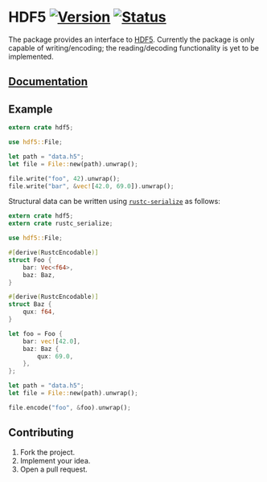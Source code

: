 # HDF5 [![Version][version-img]][version-url] [![Status][status-img]][status-url]

The package provides an interface to [HDF5][1]. Currently the package is only
capable of writing/encoding; the reading/decoding functionality is yet to be
implemented.

## [Documentation][doc]

## Example

```rust
extern crate hdf5;

use hdf5::File;

let path = "data.h5";
let file = File::new(path).unwrap();

file.write("foo", 42).unwrap();
file.write("bar", &vec![42.0, 69.0]).unwrap();
```

Structural data can be written using [`rustc-serialize`][2] as follows:

```rust
extern crate hdf5;
extern crate rustc_serialize;

use hdf5::File;

#[derive(RustcEncodable)]
struct Foo {
    bar: Vec<f64>,
    baz: Baz,
}

#[derive(RustcEncodable)]
struct Baz {
    qux: f64,
}

let foo = Foo {
    bar: vec![42.0],
    baz: Baz {
        qux: 69.0,
    },
};

let path = "data.h5";
let file = File::new(path).unwrap();

file.encode("foo", &foo).unwrap();
```

## Contributing

1. Fork the project.
2. Implement your idea.
3. Open a pull request.

[1]: http://www.hdfgroup.org/HDF5
[2]: https://crates.io/crates/rustc-serialize

[version-img]: https://img.shields.io/crates/v/hdf5.svg
[version-url]: https://crates.io/crates/hdf5
[status-img]: https://travis-ci.org/stainless-steel/hdf5.svg?branch=master
[status-url]: https://travis-ci.org/stainless-steel/hdf5
[doc]: https://stainless-steel.github.io/hdf5
